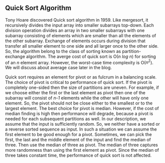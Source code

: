 ## Quick Sort Algorithm

Tony Hoare discovered Quick sort algorithm in 1959. Like mergesort, it recursively divides the 
input array into smaller subarrays top-down. Each division operation divides an array in two
smaller subarrays with one subarray consisting of elements which are smaller than all the elements
of the other subarray. Exchange of elements occurs during division that transfer all smaller
element to one side and all larger once to the other side. So, the algorithm belong to the class
of sorting known as partition-exchange algorithm. The averge cost of quick sort is O(<i>n log n</i>)
for sorting of an <i>n</i> element array. However, the worst-case time complexity is O(<i>n<sup>2</sup></i>).
We will discuss about average case later in the blog.

Quick sort requires an element for pivot or as fulcrum in a balancing scale. The choice of pivot is
critical to performance of quick sort. If the pivot is completely one-sided then the size of partitions
are uneven. For example, if we choose either the first or the last element as pivot then one of 
the subarray will consist of <i>n-1</i> elements while the other will have only one element. So, the
pivot should not be close either to the smallest or to the largest element. The best choice for
pivot is median. However, if the cost of median finding is high then performance will degrade, because
a pivot is needed for each subsequent partitions as well. In our description, we assume that the
input is sufficiently random. So, we neither have a sorted or a reverse sorted sequence as input.
In such a situation we can assume the first element to be good enough for a pivot. Sometimes, we
can pick the first, the last and the middle element of the input and find the median of three. Then
use the median of three as pivot. The median of three captures more randomness than using the first
element as pivot. Since the median of three takes constant time, the performance of quick sort is
not affected.



